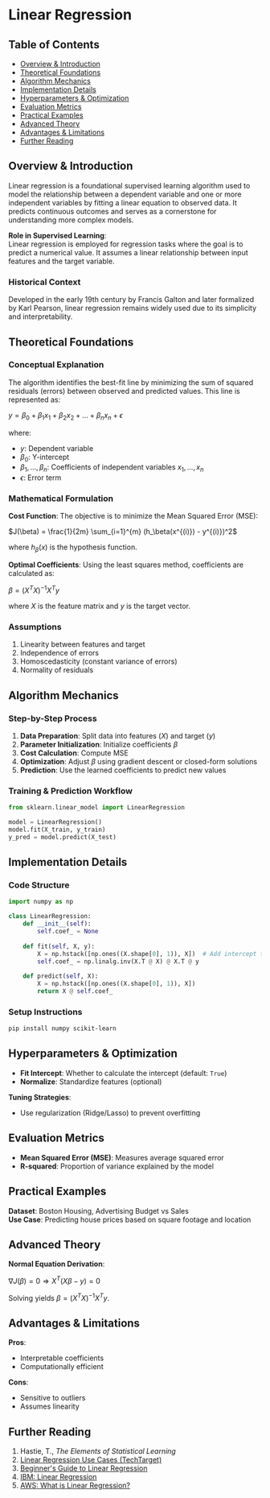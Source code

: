 # Linear Regression

## Table of Contents
- [Overview & Introduction](#overview--introduction)
- [Theoretical Foundations](#theoretical-foundations)
- [Algorithm Mechanics](#algorithm-mechanics)
- [Implementation Details](#implementation-details)
- [Hyperparameters & Optimization](#hyperparameters--optimization)
- [Evaluation Metrics](#evaluation-metrics)
- [Practical Examples](#practical-examples)
- [Advanced Theory](#advanced-theory)
- [Advantages & Limitations](#advantages--limitations)
- [Further Reading](#further-reading)

## Overview & Introduction
Linear regression is a foundational supervised learning algorithm used to model the relationship between a dependent variable and one or more independent variables by fitting a linear equation to observed data. It predicts continuous outcomes and serves as a cornerstone for understanding more complex models.

**Role in Supervised Learning**:  
Linear regression is employed for regression tasks where the goal is to predict a numerical value. It assumes a linear relationship between input features and the target variable.

### Historical Context
Developed in the early 19th century by Francis Galton and later formalized by Karl Pearson, linear regression remains widely used due to its simplicity and interpretability.

## Theoretical Foundations

### Conceptual Explanation
The algorithm identifies the best-fit line by minimizing the sum of squared residuals (errors) between observed and predicted values. This line is represented as:

$y = \beta_0 + \beta_1 x_1 + \beta_2 x_2 + \dots + \beta_n x_n + \epsilon$

where:
- $y$: Dependent variable
- $\beta_0$: Y-intercept
- $\beta_1, \dots, \beta_n$: Coefficients of independent variables $x_1, \dots, x_n$
- $\epsilon$: Error term

### Mathematical Formulation
**Cost Function**: The objective is to minimize the Mean Squared Error (MSE):

$J(\beta) = \frac{1}{2m} \sum_{i=1}^{m} (h_\beta(x^{(i)}) - y^{(i)})^2$

where $h_\beta(x)$ is the hypothesis function.

**Optimal Coefficients**: Using the least squares method, coefficients are calculated as:

$\beta = (X^T X)^{-1} X^T y$

where $X$ is the feature matrix and $y$ is the target vector.

### Assumptions
1. Linearity between features and target
2. Independence of errors
3. Homoscedasticity (constant variance of errors)
4. Normality of residuals

## Algorithm Mechanics

### Step-by-Step Process
1. **Data Preparation**: Split data into features ($X$) and target ($y$)
2. **Parameter Initialization**: Initialize coefficients $\beta$
3. **Cost Calculation**: Compute MSE
4. **Optimization**: Adjust $\beta$ using gradient descent or closed-form solutions
5. **Prediction**: Use the learned coefficients to predict new values

### Training & Prediction Workflow
```python
from sklearn.linear_model import LinearRegression

model = LinearRegression()
model.fit(X_train, y_train)
y_pred = model.predict(X_test)
```

## Implementation Details

### Code Structure
```python
import numpy as np

class LinearRegression:
    def __init__(self):
        self.coef_ = None
        
    def fit(self, X, y):
        X = np.hstack([np.ones((X.shape[0], 1)), X])  # Add intercept term
        self.coef_ = np.linalg.inv(X.T @ X) @ X.T @ y
        
    def predict(self, X):
        X = np.hstack([np.ones((X.shape[0], 1)), X])
        return X @ self.coef_
```

### Setup Instructions
```bash
pip install numpy scikit-learn
```

## Hyperparameters & Optimization
- **Fit Intercept**: Whether to calculate the intercept (default: `True`)
- **Normalize**: Standardize features (optional)

**Tuning Strategies**:
- Use regularization (Ridge/Lasso) to prevent overfitting

## Evaluation Metrics
- **Mean Squared Error (MSE)**: Measures average squared error
- **R-squared**: Proportion of variance explained by the model

## Practical Examples
**Dataset**: Boston Housing, Advertising Budget vs Sales  
**Use Case**: Predicting house prices based on square footage and location

## Advanced Theory
**Normal Equation Derivation**:

$\nabla J(\beta) = 0 \Rightarrow X^T (X \beta - y) = 0$

Solving yields $\beta = (X^T X)^{-1} X^T y$.

## Advantages & Limitations
**Pros**:
- Interpretable coefficients
- Computationally efficient

**Cons**:
- Sensitive to outliers
- Assumes linearity

## Further Reading
1. Hastie, T., *The Elements of Statistical Learning*
2. [Linear Regression Use Cases (TechTarget)](https://www.techtarget.com/searchenterpriseai/definition/linear-regression)
3. [Beginner's Guide to Linear Regression](https://www.turing.com/kb/beginners-guide-to-complete-mathematical-intuition-behind-linear-regression-algorithms)
4. [IBM: Linear Regression](https://www.ibm.com/topics/linear-regression)
5. [AWS: What is Linear Regression?](https://aws.amazon.com/what-is/linear-regression/)
